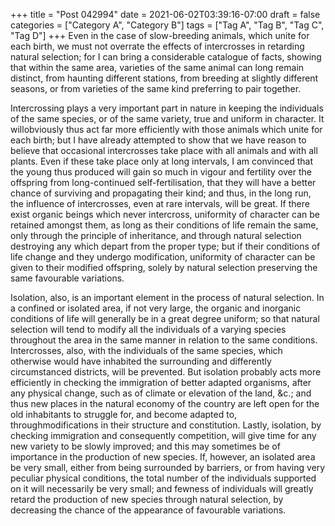 +++
title = "Post 042994"
date = 2021-06-02T03:39:16-07:00
draft = false
categories = ["Category A", "Category B"]
tags = ["Tag A", "Tag B", "Tag C", "Tag D"]
+++
Even in the case of slow-breeding animals, which unite for each birth, we must not overrate the effects of intercrosses in retarding natural selection; for I can bring a considerable catalogue of facts, showing that within the same area, varieties of the same animal can long remain distinct, from haunting different stations, from breeding at slightly different seasons, or from varieties of the same kind preferring to pair together.

Intercrossing plays a very important part in nature in keeping the individuals of the same species, or of the same variety, true and uniform in character. It willobviously thus act far more efficiently with those animals which unite for each birth; but I have already attempted to show that we have reason to believe that occasional intercrosses take place with all animals and with all plants. Even if these take place only at long intervals, I am convinced that the young thus produced will gain so much in vigour and fertility over the offspring from long-continued self-fertilisation, that they will have a better chance of surviving and propagating their kind; and thus, in the long run, the influence of intercrosses, even at rare intervals, will be great. If there exist organic beings which never intercross, uniformity of character can be retained amongst them, as long as their conditions of life remain the same, only through the principle of inheritance, and through natural selection destroying any which depart from the proper type; but if their conditions of life change and they undergo modification, uniformity of character can be given to their modified offspring, solely by natural selection preserving the same favourable variations.

Isolation, also, is an important element in the process of natural selection. In a confined or isolated area, if not very large, the organic and inorganic conditions of life will generally be in a great degree uniform; so that natural selection will tend to modify all the individuals of a varying species throughout the area in the same manner in relation to the same conditions. Intercrosses, also, with the individuals of the same species, which otherwise would have inhabited the surrounding and differently circumstanced districts, will be prevented. But isolation probably acts more efficiently in checking the immigration of better adapted organisms, after any physical change, such as of climate or elevation of the land, &c.; and thus new places in the natural economy of the country are left open for the old inhabitants to struggle for, and become adapted to, throughmodifications in their structure and constitution. Lastly, isolation, by checking immigration and consequently competition, will give time for any new variety to be slowly improved; and this may sometimes be of importance in the production of new species. If, however, an isolated area be very small, either from being surrounded by barriers, or from having very peculiar physical conditions, the total number of the individuals supported on it will necessarily be very small; and fewness of individuals will greatly retard the production of new species through natural selection, by decreasing the chance of the appearance of favourable variations.
